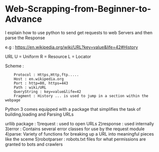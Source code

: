 # Web-Scrapping-from-Beginner-to-Advance

I explain how to use python to send get requests to web Servers and then parse the Response 

e.g : https://en.wikipedia.org/wiki/URL?key=value&life=42#History 

URL
U = Uniform
R = Resource
L = Locator


Scheme :

        Protocol : Https,Http,ftp.....
        Host : en.wikipedia.org
        Port : http=80, https=443
        Path : wiki/URL
        QueryString : key=value&life=42
        Fragment : History ... is used to jump in a section within the webpage

Python 3 comes equipped with a package that simplifies the task of building,loading and Parsing URLs

urllib package : 1)request : used to open URLs
                 2)response : used internally
                 3)error : Contains several error classes for use by the request module
                 4)parse: Variety of functions for breaking up a URL into meaningful pieces like the sceme 
                 5)robotparser : robots.txt files for what permissions are granted to bots and crawlers 
